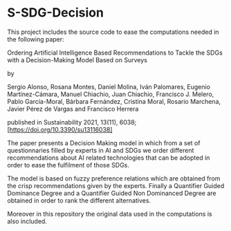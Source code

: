 # S-SDG-Decision

This project includes the source code to ease the computations needed in the following paper:

Ordering Artificial Intelligence Based Recommendations to Tackle the SDGs with a Decision-Making Model Based on Surveys

by

Sergio Alonso, Rosana Montes, Daniel Molina, Iván Palomares, Eugenio Martínez-Cámara, Manuel Chiachio, Juan Chiachio, Francisco J. Melero, Pablo García-Moral, Bárbara Fernández, Cristina Moral, Rosario Marchena, Javier Pérez de Vargas and Francisco Herrera

published in  Sustainability 2021, 13(11), 6038; [https://doi.org/10.3390/su13116038] 


The paper presents a Decision Making model in which from a set of questionnaries filled by experts in AI and SDGs we order different recommendations about AI related technologies that can be adopted in order to ease the fulfilment of those SDGs.

The model is based on fuzzy preference relations which are obtained from the crisp recommendations given by the experts. Finally a Quantifier Guided Dominance Degree and a Quantifier Guided Non Dominanced Degree are obtained in order to rank the different alternatives.

Moreover in this repository the original data used in the computations is also included.
